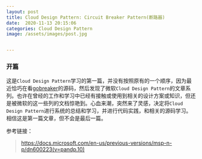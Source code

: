 ```yaml
---
layout: post
title: Cloud Design Pattern: Circuit Breaker Pattern(断路器)
date:  2020-11-13 20:15:06
categories: Cloud Design Pattern
image: /assets/images/post.jpg


---
```




### 开篇  

这是`Cloud Design Pattern`学习的第一篇，并没有按照原有的一个顺序，因为最近恰巧在看[gobreaker](https://github.com/sony/gobreaker)的源码，然后发现了微软`Cloud Design Pattern`的文章系列。也许在曾经的工作和学习中已经有接触或使用到相关的设计方案或知识，但还是被微软的这一些列的文档惊艳到。心血来潮，突然来了灵感，决定将`Cloud Design Pattern`进行系统的总结和学习，并进行代码实践，和相关的源码学习。相信这是第一篇文章，但不会是最后一篇。









参考链接：

> https://docs.microsoft.com/en-us/previous-versions/msp-n-p/dn600223(v=pandp.10)